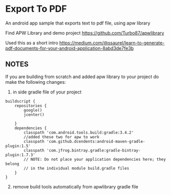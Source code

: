 # Export To PDF
 An android app sample that exports text to pdf file, using apw library

Find APW Library and demo project
https://github.com/Turbo87/apwlibrary

Used this as a short intro
https://medium.com/@ssaurel/learn-to-generate-pdf-documents-for-your-android-application-8abd3de7fe3b

## NOTES
If you are building from scratch and added apw library to your project do make the following changes: 

1. in side gradle file of your project
```
buildscript {
    repositories {
        google()
        jcenter()
        
    }
    dependencies {
        classpath 'com.android.tools.build:gradle:3.4.2'
        //added these two for apw to work
        classpath 'com.github.dcendents:android-maven-gradle-plugin:1.5'
        classpath 'com.jfrog.bintray.gradle:gradle-bintray-plugin:1.7.3'
        // NOTE: Do not place your application dependencies here; they belong
        // in the individual module build.gradle files
    }
}
```
2. remove build tools automatically from apwlibrary gradle file

